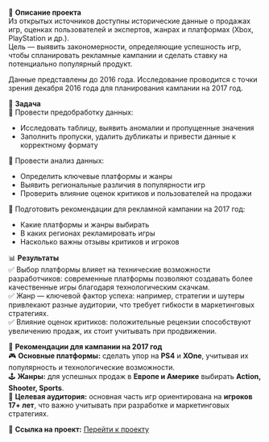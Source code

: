 📌 **Описание проекта**  
Из открытых источников доступны исторические данные о продажах игр, оценках пользователей и экспертов, жанрах и платформах (Xbox, PlayStation и др.).  
Цель — выявить закономерности, определяющие успешность игр, чтобы спланировать рекламные кампании и сделать ставку на потенциально популярный продукт.  

Данные представлены до 2016 года. Исследование проводится с точки зрения декабря 2016 года для планирования кампании на 2017 год.  

🎯 **Задача**  
📌 Провести предобработку данных:  
- Исследовать таблицу, выявить аномалии и пропущенные значения  
- Заполнить пропуски, удалить дубликаты и привести данные к корректному формату  

📌 Провести анализ данных:  
- Определить ключевые платформы и жанры  
- Выявить региональные различия в популярности игр  
- Проверить влияние оценок критиков и пользователей на продажи  

📌 Подготовить рекомендации для рекламной кампании на 2017 год:  
- Какие платформы и жанры выбирать  
- В каких регионах рекламировать игры  
- Насколько важны отзывы критиков и игроков  

📊 **Результаты**  
✅ Выбор платформы влияет на технические возможности разработчиков: современные платформы позволяют создавать более качественные игры благодаря технологическим скачкам.  
✅ Жанр — ключевой фактор успеха: например, стратегии и шутеры привлекают разные аудитории, что требует гибкости в маркетинговых стратегиях.  
✅ Влияние оценок критиков: положительные рецензии способствуют увеличению продаж, их стоит учитывать при продвижении.  

📢 **Рекомендации для кампании на 2017 год**  
🎮 **Основные платформы:** сделать упор на **PS4** и **XOne**, учитывая их популярность и технологические возможности.  
🕹 **Жанры:** для успешных продаж в **Европе и Америке** выбирать **Action, Shooter, Sports**.  
👥 **Целевая аудитория:** основная часть игр ориентирована на **игроков 17+ лет**, что важно учитывать при разработке и маркетинговых стратегиях.  

🔗 **Ссылка на проект:** [Перейти к проекту](https://github.com/StasiaMik/portfolio/blob/main/project_games/project_games.ipynb)
